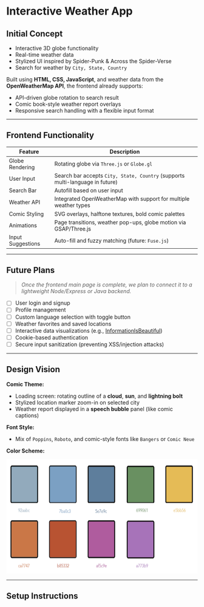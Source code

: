 # Interactive Weather App

## Initial Concept
- Interactive 3D globe functionality
- Real-time weather data
- Stylized UI inspired by Spider-Punk & Across the Spider-Verse
- Search for weather by `City, State, Country`

Built using **HTML, CSS, JavaScript**, and weather data from the **OpenWeatherMap API**, the frontend already supports:
- API-driven globe rotation to search result
- Comic book-style weather report overlays
- Responsive search handling with a flexible input format

---

## Frontend Functionality

| Feature | Description |
|--------|-------------|
| Globe Rendering | Rotating globe via `Three.js` or `Globe.gl` |
| User Input | Search bar accepts `City, State, Country` (supports multi-language in future) |
| Search Bar | Autofill based on user input |
| Weather API | Integrated OpenWeatherMap with support for multiple weather types |
| Comic Styling | SVG overlays, halftone textures, bold comic palettes |
| Animations | Page transitions, weather pop-ups, globe motion via GSAP/Three.js |
| Input Suggestions | Auto-fill and fuzzy matching (future: `Fuse.js`) |

---

## Future Plans

> *Once the frontend main page is complete, we plan to connect it to a lightweight Node/Express or Java backend.*

- [ ] User login and signup  
- [ ] Profile management  
- [ ] Custom language selection with toggle button 
- [ ] Weather favorites and saved locations  
- [ ] Interactive data visualizations (e.g., [InformationIsBeautiful](https://informationisbeautiful.net/))  
- [ ] Cookie-based authentication  
- [ ] Secure input sanitization (preventing XSS/injection attacks)

---

## Design Vision

**Comic Theme:**  
- Loading screen: rotating outline of a **cloud**, **sun**, and **lightning bolt**
- Stylized location marker zoom-in on selected city  
- Weather report displayed in a **speech bubble** panel (like comic captions)

**Font Style:**  
- Mix of `Poppins`, `Roboto`, and comic-style fonts like `Bangers` or `Comic Neue`

**Color Scheme:**  
<p align="center">
  <img src="https://github.com/irllyliketoast/Interactive-Weather-App/blob/15140ad07e457c669dab4b4a5191707573efa366/Technical%20Documentation/ColorPalette.png" width="900" height ="300">
</p>

---

## Setup Instructions
